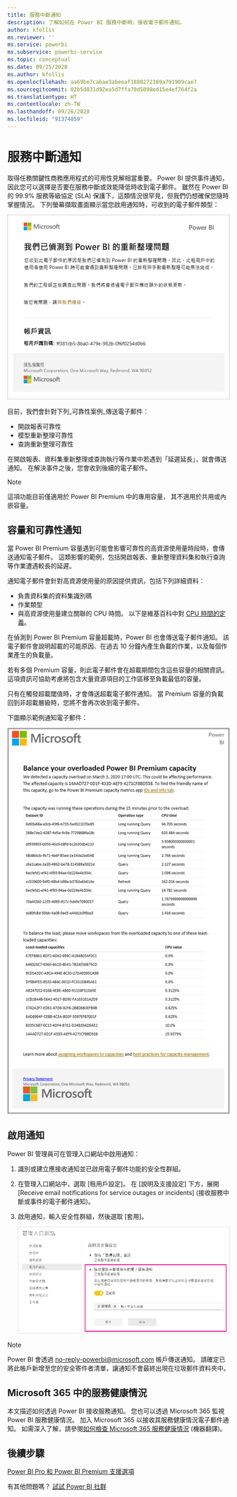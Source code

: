 ```yaml
---
title: 服務中斷通知
description: 了解如何在 Power BI 服務中斷時，接收電子郵件通知。
author: kfollis
ms.reviewer: ''
ms.service: powerbi
ms.subservice: powerbi-service
ms.topic: conceptual
ms.date: 09/25/2020
ms.author: kfollis
ms.openlocfilehash: aa69be7cabae3abeeaf1888272389a791909cae7
ms.sourcegitcommit: 02b5d031d92ea5d7ffa70d5098ed15e4ef764f2a
ms.translationtype: HT
ms.contentlocale: zh-TW
ms.lasthandoff: 09/26/2020
ms.locfileid: "91374859"
---
```

# <a name="service-interruption-notifications"></a>服務中斷通知

取得任務關鍵性商務應用程式的可用性見解相當重要。 Power BI 提供事件通知，因此您可以選擇是否要在服務中斷或效能降低時收到電子郵件。 雖然在 Power BI 的 99.9% 服務等級協定 (SLA) 保護下，這類情況很罕見，但我們仍想確保您隨時掌握情況。 下列螢幕擷取畫面顯示當您啟用通知時，可收到的電子郵件類型：

![重新整理通知電子郵件](media/service-interruption-notifications/refresh-notification-email.png)

目前，我們會針對下列_可靠性案例_傳送電子郵件：

- 開啟報表可靠性
- 模型重新整理可靠性
- 查詢重新整理可靠性

在開啟報表、資料集重新整理或查詢執行等作業中若遇到「延遲延長」，就會傳送通知。 在解決事件之後，您會收到後續的電子郵件。

> [!NOTE]
> 這項功能目前僅適用於 Power BI Premium 中的專用容量， 其不適用於共用或內嵌容量。

## <a name="capacity-and-reliability-notifications"></a>容量和可靠性通知

當 Power BI Premium 容量遇到可能會影響可靠性的高資源使用量時段時，會傳送通知電子郵件。 這類影響的範例，包括開啟報表、重新整理資料集和執行查詢等作業遭遇較長的延遲。 

通知電子郵件會針對高資源使用量的原因提供資訊，包括下列詳細資料：

* 負責資料集的資料集識別碼
* 作業類型
* 與高資源使用量建立關聯的 CPU 時間。 以下是維基百科中對 [CPU 時間的定義](https://wikipedia.org/wiki/CPU_time)。

在偵測到 Power BI Premium 容量超載時，Power BI 也會傳送電子郵件通知。 該電子郵件會說明超載的可能原因、在過去 10 分鐘內產生負載的作業，以及每個作業產生的負載量。

若有多個 Premium 容量，則此電子郵件會在超載期間包含這些容量的相關資訊。 這項資訊可協助考慮將包含大量資源項目的工作區移至負載最低的容量。

只有在觸發超載閾值時，才會傳送超載電子郵件通知。 當 Premium 容量的負載回到非超載層級時，您將不會再次收到電子郵件。

下圖顯示範例通知電子郵件：

![超載容量的通知電子郵件](media/service-interruption-notifications/refresh-notification-email-2.png)


## <a name="enable-notifications"></a>啟用通知

Power BI 管理員可在管理入口網站中啟用通知：

1. 識別或建立應接收通知並已啟用電子郵件功能的安全性群組。

1. 在管理入口網站中，選取 [租用戶設定]。 在 [說明及支援設定] 下方，展開 [Receive email notifications for service outages or incidents] \(接收服務中斷或事件的電子郵件通知\)。

1. 啟用通知，輸入安全性群組，然後選取 [套用]。

    ![啟用服務通知](media/service-interruption-notifications/enable-notifications.png)

> [!NOTE]
> Power BI 會透過 no-reply-powerbi@microsoft.com 帳戶傳送通知。 請確定已將此帳戶新增至您的安全寄件者清單，讓通知不會最終出現在垃圾郵件資料夾中。

## <a name="service-health-in-microsoft-365"></a>Microsoft 365 中的服務健康情況

本文描述如何透過 Power BI 接收服務通知。 您也可以透過 Microsoft 365 監視 Power BI 服務健康情況。 加入 Microsoft 365 以接收其服務健康情況電子郵件通知。 如需深入了解，請參閱[如何檢查 Microsoft 365 服務健康情況](https://docs.microsoft.com/microsoft-365/enterprise/view-service-health) (機器翻譯)。

## <a name="next-steps"></a>後續步驟

[Power BI Pro 和 Power BI Premium 支援選項](service-support-options.md)

有其他問題嗎？ [試試 Power BI 社群](https://community.powerbi.com/)
